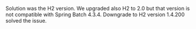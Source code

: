 Solution was the H2 version. We upgraded also H2 to 2.0 but that version is not compatible with Spring Batch 4.3.4. Downgrade to H2 version 1.4.200 solved the issue.